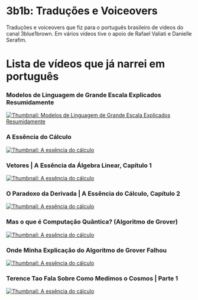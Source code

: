 # 3b1b: Traduções e Voiceovers

Traduções e voiceovers que fiz para o português brasileiro de vídeos do canal 3blue1brown. Em vários vídeos tive o apoio de Rafael Valiati e Danielle Serafim.

# Lista de vídeos que já narrei em português
### Modelos de Linguagem de Grande Escala Explicados Resumidamente
[![Thumbnail: Modelos de Linguagem de Grande Escala Explicados Resumidamente](https://img.youtube.com/vi/LPZh9BOjkQs/0.jpg)](https://www.youtube.com/watch?v=LPZh9BOjkQs)

### A Essência do Cálculo
[![Thumbnail: A essência do cálculo](https://img.youtube.com/vi/WUvTyaaNkzM/0.jpg)](https://www.youtube.com/watch?v=WUvTyaaNkzM)

### Vetores | A Essência da Álgebra Linear, Capítulo 1
[![Thumbnail: A essência do cálculo](https://img.youtube.com/vi/fNk_zzaMoSs/0.jpg)](https://www.youtube.com/watch?v=fNk_zzaMoSs)

### O Paradoxo da Derivada | A Essência do Cálculo, Capítulo 2
[![Thumbnail: A essência do cálculo](https://img.youtube.com/vi/9vKqVkMQHKk/0.jpg)](https://www.youtube.com/watch?v=9vKqVkMQHKk)

### Mas o que é Computação Quântica? (Algoritmo de Grover)
[![Thumbnail: A essência do cálculo](https://img.youtube.com/vi/RQWpF2Gb-gU/0.jpg)](https://www.youtube.com/watch?v=RQWpF2Gb-gU)

### Onde Minha Explicação do Algoritmo de Grover Falhou
[![Thumbnail: A essência do cálculo](https://img.youtube.com/vi/Dlsa9EBKDGI/0.jpg)](https://www.youtube.com/watch?v=Dlsa9EBKDGI)

### Terence Tao Fala Sobre Como Medimos o Cosmos | Parte 1
[![Thumbnail: A essência do cálculo](https://img.youtube.com/vi/YdOXS_9_P4U/0.jpg)](https://www.youtube.com/watch?v=YdOXS_9_P4U)
